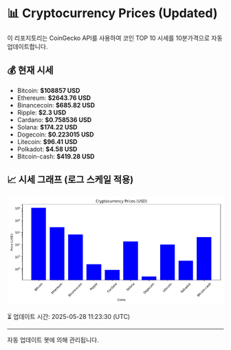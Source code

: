 
# 📊 Cryptocurrency Prices (Updated)

이 리포지토리는 CoinGecko API를 사용하여 코인 TOP 10 시세를 10분가격으로 자동 업데이트합니다.

## 💰 현재 시세
- Bitcoin: **$108857 USD**
- Ethereum: **$2643.76 USD**
- Binancecoin: **$685.82 USD**
- Ripple: **$2.3 USD**
- Cardano: **$0.758536 USD**
- Solana: **$174.22 USD**
- Dogecoin: **$0.223015 USD**
- Litecoin: **$96.41 USD**
- Polkadot: **$4.58 USD**
- Bitcoin-cash: **$419.28 USD**

## 📈 시세 그래프 (로그 스케일 적용)
![Crypto Prices](crypto_prices.png)

⏳ 업데이트 시간: 2025-05-28 11:23:30 (UTC)

---
자동 업데이트 봇에 의해 관리됩니다.
